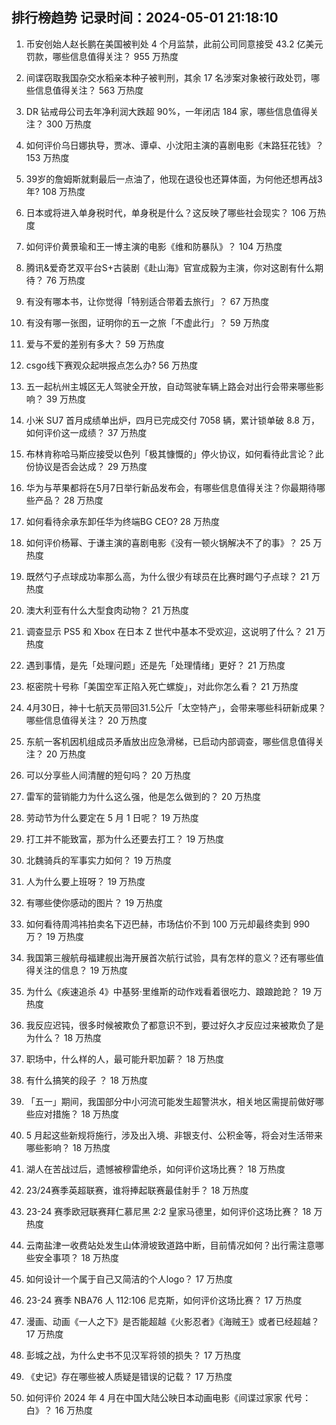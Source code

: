 
## 排行榜趋势 记录时间：2024-05-01 21:18:10
  
  1. 币安创始人赵长鹏在美国被判处 4 个月监禁，此前公司同意接受 43.2 亿美元罚款，哪些信息值得关注？ 955 万热度
    
  2. 间谍窃取我国杂交水稻亲本种子被判刑，其余 17 名涉案对象被行政处罚，哪些信息值得关注？ 563 万热度
    
  3. DR 钻戒母公司去年净利润大跌超 90%，一年闭店 184 家，哪些信息值得关注？ 300 万热度
    
  4. 如何评价乌日娜执导，贾冰、谭卓、小沈阳主演的喜剧电影《末路狂花钱》？ 153 万热度
    
  5. 39岁的詹姆斯就剩最后一点油了，他现在退役也还算体面，为何他还想再战3年? 108 万热度
    
  6. 日本或将进入单身税时代，单身税是什么？这反映了哪些社会现实？ 106 万热度
    
  7. 如何评价黄景瑜和王一博主演的电影《维和防暴队》？ 104 万热度
    
  8. 腾讯&爱奇艺双平台S+古装剧《赴山海》官宣成毅为主演，你对这剧有什么期待？ 76 万热度
    
  9. 有没有哪本书，让你觉得「特别适合带着去旅行」？ 67 万热度
    
  10. 有没有哪一张图，证明你的五一之旅「不虚此行」？ 59 万热度
    
  11. 爱与不爱的差别有多大？ 59 万热度
    
  12. csgo线下赛观众起哄报点怎么办? 56 万热度
    
  13. 五一起杭州主城区无人驾驶全开放，自动驾驶车辆上路会对出行会带来哪些影响？ 39 万热度
    
  14. 小米 SU7 首月成绩单出炉，四月已完成交付 7058 辆，累计锁单破 8.8 万，如何评价这一成绩？ 37 万热度
    
  15. 布林肯称哈马斯应接受以色列「极其慷慨的」停火协议，如何看待此言论？此份协议是否会达成？ 29 万热度
    
  16. 华为与苹果都将在5月7日举行新品发布会，有哪些信息值得关注？你最期待哪些产品？ 28 万热度
    
  17. 如何看待余承东卸任华为终端BG CEO? 28 万热度
    
  18. 如何评价杨幂、于谦主演的喜剧电影《没有一顿火锅解决不了的事》？ 25 万热度
    
  19. 既然勺子点球成功率那么高，为什么很少有球员在比赛时踢勺子点球？ 21 万热度
    
  20. 澳大利亚有什么大型食肉动物？ 21 万热度
    
  21. 调查显示 PS5 和 Xbox 在日本 Z 世代中基本不受欢迎，这说明了什么？ 21 万热度
    
  22. 遇到事情，是先「处理问题」还是先「处理情绪」更好？ 21 万热度
    
  23. 枢密院十号称「美国空军正陷入死亡螺旋」，对此你怎么看？ 21 万热度
    
  24. 4月30日，神十七航天员带回31.5公斤「太空特产」，会带来哪些科研新成果？哪些信息值得关注？ 20 万热度
    
  25. 东航一客机因机组成员矛盾放出应急滑梯，已启动内部调查，哪些信息值得关注？ 20 万热度
    
  26. 可以分享些人间清醒的短句吗？ 20 万热度
    
  27. 雷军的营销能力为什么这么强，他是怎么做到的？ 20 万热度
    
  28. 劳动节为什么要定在 5 月 1 日呢？ 19 万热度
    
  29. 打工并不能致富，那为什么还要去打工？ 19 万热度
    
  30. 北魏骑兵的军事实力如何？ 19 万热度
    
  31. 人为什么要上班呀？ 19 万热度
    
  32. 有哪些使你感动的图片？ 19 万热度
    
  33. 如何看待周鸿祎拍卖名下迈巴赫，市场估价不到 100 万元却最终卖到 990 万？ 19 万热度
    
  34. 我国第三艘航母福建舰出海开展首次航行试验，具有怎样的意义？还有哪些值得关注的信息？ 19 万热度
    
  35. 为什么《疾速追杀 4》中基努·里维斯的动作戏看着很吃力、踉踉跄跄？ 19 万热度
    
  36. 我反应迟钝，很多时候被欺负了都意识不到，要过好久才反应过来被欺负了是为什么？ 18 万热度
    
  37. 职场中，什么样的人，最可能升职加薪？ 18 万热度
    
  38. 有什么搞笑的段子 ？ 18 万热度
    
  39. 「五一」期间，我国部分中小河流可能发生超警洪水，相关地区需提前做好哪些应对措施？ 18 万热度
    
  40. 5 月起这些新规将施行，涉及出入境、非银支付、公积金等，将会对生活带来哪些影响？ 18 万热度
    
  41. 湖人在苦战过后，遗憾被穆雷绝杀，如何评价这场比赛？ 18 万热度
    
  42. 23/24赛季英超联赛，谁将捧起联赛最佳射手？ 18 万热度
    
  43. 23-24 赛季欧冠联赛拜仁慕尼黑 2:2 皇家马德里，如何评价这场比赛？ 18 万热度
    
  44. 云南盐津一收费站处发生山体滑坡致道路中断，目前情况如何？出行需注意哪些安全事项？ 18 万热度
    
  45. 如何设计一个属于自己又简洁的个人logo？ 17 万热度
    
  46. 23-24 赛季 NBA76 人 112:106 尼克斯，如何评价这场比赛？ 17 万热度
    
  47. 漫画、动画《一人之下》是否能超越《火影忍者》《海贼王》或者已经超越？ 17 万热度
    
  48. 彭城之战，为什么史书不见汉军将领的损失？ 17 万热度
    
  49. 《史记》存在哪些被人质疑是错误的记载？ 17 万热度
    
  50. 如何评价 2024 年 4 月在中国大陆公映日本动画电影《间谍过家家 代号：白》？ 16 万热度
    